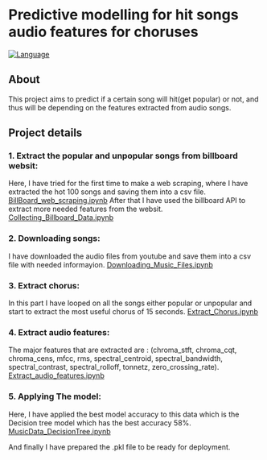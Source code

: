# Predictive modelling for hit songs audio features for choruses
[![Language](https://img.shields.io/badge/language-python-blue.svg?style=flat)](https://www.python.org)

## About
This project aims to predict if a certain song will hit(get popular) or not, and thus will be depending on the features extracted from audio songs.

## Project details
### 1. Extract the popular and unpopular songs from billboard websit:
Here, I have tried for the first time to make a web scraping, where I have extracted the hot 100 songs and saving them into a csv file. [BillBoard_web_scraping.ipynb](https://github.com/Nourhan-Adell/Data_Science_Projects/blob/main/BillBoard_web_scraping.ipynb)
After that I have used the billboard API to extract more needed features from the websit. [Collecting_Billboard_Data.ipynb](https://github.com/Nourhan-Adell/Data_Science_Projects/blob/main/Collecting_Billboard_Data.ipynb)

### 2. Downloading songs:
I have downloaded the audio files from youtube and save them into a csv file with needed informayion. [Downloading_Music_Files.ipynb](https://github.com/Nourhan-Adell/Data_Science_Projects/blob/main/Downloading_Music_Files.ipynb)

### 3. Extract chorus:
In this part I have looped on all the songs either popular or unpopular and start to extract the most useful chorus of 15 seconds. [Extract_Chorus.ipynb](https://github.com/Nourhan-Adell/Data_Science_Projects/blob/main/Extract_Chorus.ipynb)

### 4. Extract audio features:
The major features that are extracted are : (chroma_stft, chroma_cqt, chroma_cens, mfcc, rms, spectral_centroid, spectral_bandwidth, spectral_contrast, spectral_rolloff, tonnetz, zero_crossing_rate). [Extract_audio_features.ipynb](https://github.com/Nourhan-Adell/Data_Science_Projects/blob/main/Extract_audio_features.ipynb)

### 5. Applying The model:
Here, I have applied the best model accuracy to this data which is the Decision tree model which has the best accuracy 58%. [MusicData_DecisionTree.ipynb](https://github.com/Nourhan-Adell/Data_Science_Projects/blob/main/6.%20MusicData_DecisionTree.ipynb)

And finally I have prepared the .pkl file to be ready for deployment.
